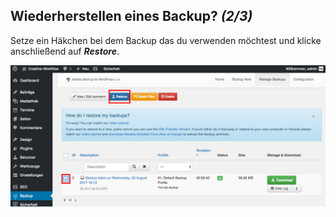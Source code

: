 ## Wiederherstellen eines Backup? *(2/3)*

Setze ein Häkchen bei dem Backup das du verwenden möchtest und klicke anschließend auf _**Restore**_.

![image](./assets/restore_2.jpg)
